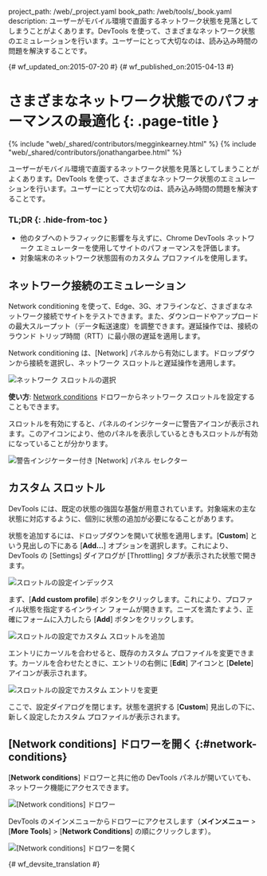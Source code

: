project_path: /web/_project.yaml
book_path: /web/tools/_book.yaml
description: ユーザーがモバイル環境で直面するネットワーク状態を見落としてしまうことがよくあります。DevTools を使って、さまざまなネットワーク状態のエミュレーションを行います。ユーザーにとって大切なのは、読み込み時間の問題を解決することです。

{# wf_updated_on:2015-07-20 #}
{# wf_published_on:2015-04-13 #}

#  さまざまなネットワーク状態でのパフォーマンスの最適化 {: .page-title }

{% include "web/_shared/contributors/megginkearney.html" %}
{% include "web/_shared/contributors/jonathangarbee.html" %}

ユーザーがモバイル環境で直面するネットワーク状態を見落としてしまうことがよくあります。DevTools を使って、さまざまなネットワーク状態のエミュレーションを行います。ユーザーにとって大切なのは、読み込み時間の問題を解決することです。


### TL;DR {: .hide-from-toc }
- 他のタブへのトラフィックに影響を与えずに、Chrome DevTools ネットワーク エミュレーターを使用してサイトのパフォーマンスを評価します。
- 対象端末のネットワーク状態固有のカスタム プロファイルを使用します。


##  ネットワーク接続のエミュレーション

Network conditioning を使って、Edge、3G、オフラインなど、さまざまなネットワーク接続でサイトをテストできます。また、ダウンロードやアップロードの最大スループット（データ転送速度）を調整できます。遅延操作では、接続のラウンド トリップ時間（RTT）に最小限の遅延を適用します。



Network conditioning は、[Network] パネルから有効にします。ドロップダウンから接続を選択し、ネットワーク スロットルと遅延操作を適用します。


![ネットワーク スロットルの選択](imgs/throttle-selection.png)

**使い方**: [Network conditions](#network-conditions) ドロワーからネットワーク スロットルを設定することもできます。


スロットルを有効にすると、パネルのインジケーターに警告アイコンが表示されます。このアイコンにより、他のパネルを表示しているときもスロットルが有効になっていることが分かります。


![警告インジケーター付き [Network] パネル セレクター](imgs/throttling-enabled.png)

##  カスタム スロットル

DevTools には、既定の状態の強固な基盤が用意されています。対象端末の主な状態に対応するように、個別に状態の追加が必要になることがあります。


状態を追加するには、ドロップダウンを開いて状態を適用します。[**Custom**] という見出しの下にある [**Add...**] オプションを選択します。これにより、DevTools の [Settings] ダイアログが [Throttling] タブが表示された状態で開きます。



![スロットルの設定インデックス](imgs/throttle-index.png)

まず、[**Add custom profile**] ボタンをクリックします。これにより、プロファイル状態を指定するインライン フォームが開きます。ニーズを満たすよう、正確にフォームに入力したら [**Add**] ボタンをクリックします。



![スロットルの設定でカスタム スロットルを追加](imgs/add-custom-throttle.png)

エントリにカーソルを合わせると、既存のカスタム プロファイルを変更できます。カーソルを合わせたときに、エントリの右側に [**Edit**] アイコンと [**Delete**] アイコンが表示されます。


![スロットルの設定でカスタム エントリを変更](imgs/hover-to-modify-custom-throttle.png)

ここで、設定ダイアログを閉じます。状態を選択する [**Custom**] 見出しの下に、新しく設定したカスタム プロファイルが表示されます。


##  [Network conditions] ドロワーを開く {:#network-conditions}

[**Network conditions**] ドロワーと共に他の DevTools パネルが開いていても、ネットワーク機能にアクセスできます。
 

![[Network conditions] ドロワー](imgs/network-drawer.png)

DevTools のメインメニューからドロワーにアクセスします（**メインメニュー** > [**More Tools**] > [**Network Conditions**] の順にクリックします）。


![[Network conditions] ドロワーを開く](imgs/open-network-drawer.png)


{# wf_devsite_translation #}
